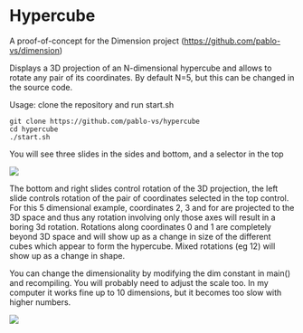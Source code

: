 # Hypercube

A proof-of-concept for the Dimension project (https://github.com/pablo-vs/dimension)  

Displays a 3D projection of an N-dimensional hypercube and allows to rotate any pair of its coordinates. By default N=5, but this can be changed in the source code.  

Usage: clone the repository and run start.sh  
```
git clone https://github.com/pablo-vs/hypercube
cd hypercube
./start.sh
```

You will see three slides in the sides and bottom, and a selector in the top

![](https://github.com/pablo-vs/hypercube/screenshot2.png)

The bottom and right slides control rotation of the 3D projection, the left slide controls rotation of the pair of coordinates selected in the top control. For this 5 dimensional example, coordinates 2, 3 and for are projected to the 3D space and thus any rotation involving only those axes will result in a boring 3d rotation. Rotations along coordinates 0 and 1 are completely beyond 3D space and will show up as a change in size of the different cubes which appear to form the hypercube. Mixed rotations (eg 12) will show up as a change in shape.

You can change the dimensionality by modifying the dim constant in main() and recompiling. You will probably need to adjust the scale too. In my computer it works fine up to 10 dimensions, but it becomes too slow with higher numbers.


![](https://github.com/pablo-vs/hypercube/screenshot2.png)
